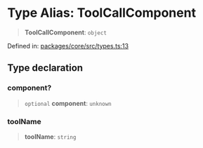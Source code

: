 # Type Alias: ToolCallComponent

> **ToolCallComponent**: `object`

Defined in: [packages/core/src/types.ts:13](https://github.com/GeoDaCenter/openassistant/blob/0f7bf760e453a1735df9463dc799b04ee2f630fd/packages/core/src/types.ts#L13)

## Type declaration

### component?

> `optional` **component**: `unknown`

### toolName

> **toolName**: `string`
